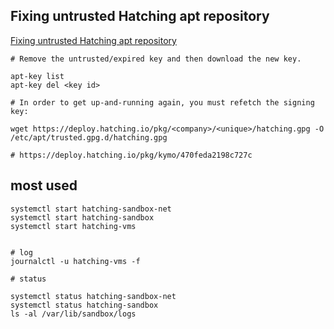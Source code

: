 ## Fixing untrusted Hatching apt repository

[Fixing untrusted Hatching apt repository](https://hatching.dev/install-docs/#fixing-untrusted-hatching-apt-repository)

```
# Remove the untrusted/expired key and then download the new key.

apt-key list
apt-key del <key id>

# In order to get up-and-running again, you must refetch the signing key:

wget https://deploy.hatching.io/pkg/<company>/<unique>/hatching.gpg -O /etc/apt/trusted.gpg.d/hatching.gpg

# https://deploy.hatching.io/pkg/kymo/470feda2198c727c
```

## most used

```
systemctl start hatching-sandbox-net
systemctl start hatching-sandbox
systemctl start hatching-vms


# log
journalctl -u hatching-vms -f

# status

systemctl status hatching-sandbox-net
systemctl status hatching-sandbox
ls -al /var/lib/sandbox/logs
```
